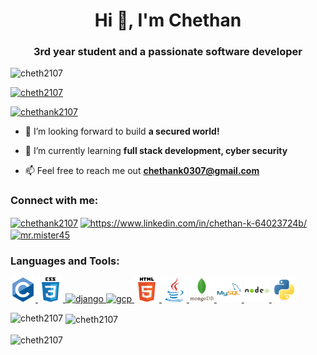 <h1 align="center">Hi 👋, I'm Chethan</h1>
<h3 align="center">3rd year student and a passionate software developer</h3>

<p align="left"> <img src="https://komarev.com/ghpvc/?username=cheth2107&label=Profile%20views&color=0e75b6&style=flat" alt="cheth2107" /> </p>

<p align="left"> <a href="https://github.com/ryo-ma/github-profile-trophy"><img src="https://github-profile-trophy.vercel.app/?username=cheth2107" alt="cheth2107" /></a> </p>

<p align="left"> <a href="https://twitter.com/chethank2107" target="blank"><img src="https://img.shields.io/twitter/follow/chethank2107?logo=twitter&style=for-the-badge" alt="chethank2107" /></a> </p>

- 🤝 I’m looking forward to build **a secured world!**

- 🌱 I’m currently learning **full stack development, cyber security**

- 📫 Feel free to reach me out **chethank0307@gmail.com**

<h3 align="left">Connect with me:</h3>
<p align="left">
<a href="https://twitter.com/chethank2107" target="blank"><img align="center" src="https://raw.githubusercontent.com/rahuldkjain/github-profile-readme-generator/master/src/images/icons/Social/twitter.svg" alt="chethank2107" height="30" width="40" /></a>
<a href="https://linkedin.com/in/https://www.linkedin.com/in/chethan-k-64023724b/" target="blank"><img align="center" src="https://raw.githubusercontent.com/rahuldkjain/github-profile-readme-generator/master/src/images/icons/Social/linked-in-alt.svg" alt="https://www.linkedin.com/in/chethan-k-64023724b/" height="30" width="40" /></a>
<a href="https://instagram.com/mr.mister45" target="blank"><img align="center" src="https://raw.githubusercontent.com/rahuldkjain/github-profile-readme-generator/master/src/images/icons/Social/instagram.svg" alt="mr.mister45" height="30" width="40" /></a>
</p>

<h3 align="left">Languages and Tools:</h3>
<p align="left"> <a href="https://www.cprogramming.com/" target="_blank" rel="noreferrer"> <img src="https://raw.githubusercontent.com/devicons/devicon/master/icons/c/c-original.svg" alt="c" width="40" height="40"/> </a> <a href="https://www.w3schools.com/css/" target="_blank" rel="noreferrer"> <img src="https://raw.githubusercontent.com/devicons/devicon/master/icons/css3/css3-original-wordmark.svg" alt="css3" width="40" height="40"/> </a> <a href="https://www.djangoproject.com/" target="_blank" rel="noreferrer"> <img src="https://cdn.worldvectorlogo.com/logos/django.svg" alt="django" width="40" height="40"/> </a> <a href="https://cloud.google.com" target="_blank" rel="noreferrer"> <img src="https://www.vectorlogo.zone/logos/google_cloud/google_cloud-icon.svg" alt="gcp" width="40" height="40"/> </a> <a href="https://www.w3.org/html/" target="_blank" rel="noreferrer"> <img src="https://raw.githubusercontent.com/devicons/devicon/master/icons/html5/html5-original-wordmark.svg" alt="html5" width="40" height="40"/> </a> <a href="https://www.java.com" target="_blank" rel="noreferrer"> <img src="https://raw.githubusercontent.com/devicons/devicon/master/icons/java/java-original.svg" alt="java" width="40" height="40"/> </a> <a href="https://www.mongodb.com/" target="_blank" rel="noreferrer"> <img src="https://raw.githubusercontent.com/devicons/devicon/master/icons/mongodb/mongodb-original-wordmark.svg" alt="mongodb" width="40" height="40"/> </a> <a href="https://www.mysql.com/" target="_blank" rel="noreferrer"> <img src="https://raw.githubusercontent.com/devicons/devicon/master/icons/mysql/mysql-original-wordmark.svg" alt="mysql" width="40" height="40"/> </a> <a href="https://nodejs.org" target="_blank" rel="noreferrer"> <img src="https://raw.githubusercontent.com/devicons/devicon/master/icons/nodejs/nodejs-original-wordmark.svg" alt="nodejs" width="40" height="40"/> </a> <a href="https://www.python.org" target="_blank" rel="noreferrer"> <img src="https://raw.githubusercontent.com/devicons/devicon/master/icons/python/python-original.svg" alt="python" width="40" height="40"/> </a> </p>

<p><img align="left" src="https://github-readme-stats.vercel.app/api/top-langs?username=cheth2107&show_icons=true&locale=en&layout=compact" alt="cheth2107" /></p>

<p>&nbsp;<img align="center" src="https://github-readme-stats.vercel.app/api?username=cheth2107&show_icons=true&locale=en" alt="cheth2107" /></p>

<p><img align="center" src="https://github-readme-streak-stats.herokuapp.com/?user=cheth2107&" alt="cheth2107" /></p>
